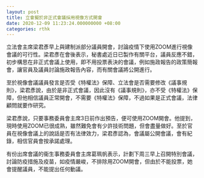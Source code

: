 ```yaml
---
layout: post
title: 立會擬於非正式會議採用視像方式開會
date: 2020-12-09 11:23:24.000000000 +08:00
categories: rthk
---
```


立法會主席梁君彥早上與建制派部分議員開會，討論疫情下使用ZOOM進行視像會議的可行性。梁君彥在會後表示，秘書處近日已製作有關平台，議員反應不錯，初步構思在非正式會議上使用，即不用投票表決的會議，例如施政報告的政策簡報會，讓官員及議員討論施政報告內容，而有關會議將公開進行。

至於視像會議議員發言是否受《特權法》保障、立法會是否需要修改《議事規則》，梁君彥說，由於是非正式會議，因此沒有《議事規則》，亦不受《特權法》保障，但他相信議員正常開會，不需要《特權法》保障，不過如果是正式會議，法律顧問就要作研究。

梁君彥說，只要事務委員會主席3日前作出預告，便可使用ZOOM開會。他提到，現時使用ZOOM已很成熟，雖然難免會有少許技術問題，但會盡量做好。至於官員在視像會議上的說話是否有法律效力，梁君彥認為，會議屬公開會議，會有紀錄，相信官員會按承諾處理。

有份出席會議的衞生事務委員會主席葛珮帆表示，計劃下周三早上召開特別會議，討論防疫措施及疫苗，如疫情嚴峻，不排除用ZOOM開會，但由於不能投票，她會提醒議員，不能提出任何動議。
